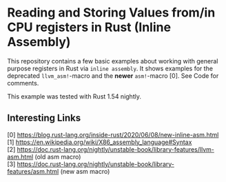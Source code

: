 # Reading and Storing Values from/in CPU registers in Rust (Inline Assembly)

This repository contains a few basic examples about working with general purpose registers in Rust
via `inline assembly`. It shows examples for the deprecated `llvm_asm!`-macro and the **newer** `asm!`-macro [0]. 
See Code for comments.

This example was tested with Rust 1.54 nightly.

## Interesting Links
[0] https://blog.rust-lang.org/inside-rust/2020/06/08/new-inline-asm.html \
[1] https://en.wikipedia.org/wiki/X86_assembly_language#Syntax \
[2] https://doc.rust-lang.org/nightly/unstable-book/library-features/llvm-asm.html (old asm macro) \
[3] https://doc.rust-lang.org/nightly/unstable-book/library-features/asm.html (new asm macro) 

